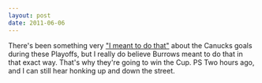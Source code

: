 ```yaml
---
layout: post
date: 2011-06-06
---
```


There's been something very ["I meant to do that"](https://www.youtube.com/watch?v=KSor_f7xpcQ) about the Canucks goals during these Playoffs, but I really do believe Burrows meant to do that in that exact way. That's why they're going to win the Cup. PS Two hours ago, and I can still hear honking up and down the street. 
